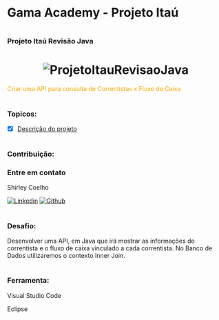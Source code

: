 
# Gama Academy - Projeto Itaú

# <h3> Projeto Itaú Revisão Java  <h3/>

<h1 align="center">
  <img alt="ProjetoItauRevisaoJava" title="ProjetoItauRevisaoJava"  />
</h1>

<p style="color: orange ">Criar uma API para consulta de Correntistas x Fluxo de Caixa</p>

#
### Topicos:

- [x] [Descrição do projeto](#Desafio)




#
### Contribuição:

### Entre em contato

<summary>Shirley Coelho</summary>

[![Linkedin](https://img.shields.io/badge/LinkedIn-0077B5?style=for-the-badge&logo=linkedin&logoColor=white)](http://linkedin.com/in/shirley-esteves-5786a9187)
[![Github](https://img.shields.io/badge/GitHub-100000?style=for-the-badge&logo=github&logoColor=white)](https://github.com/Shirley1317)

	
#
### Desafio:
<p>Desenvolver uma API, em Java que irá mostrar as informações do correntista e o fluxo de caixa vinculado a cada correntista.
No Banco de Dados utilizaremos  o contexto Inner Join. </p>

#





### Ferramenta:

<p>Visual Studio Code</p>
<p>Eclipse</p>






